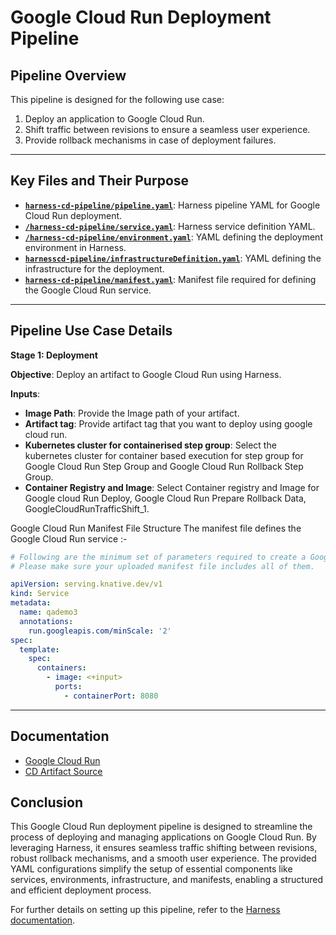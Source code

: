# Google Cloud Run Deployment Pipeline

## Pipeline Overview

This pipeline is designed for the following use case:

1. Deploy an application to Google Cloud Run.
2. Shift traffic between revisions to ensure a seamless user experience.
3. Provide rollback mechanisms in case of deployment failures.

---

## Key Files and Their Purpose


- [**`harness-cd-pipeline/pipeline.yaml`**](/google-cloud-run/harness-cd-pipeline/pipeline.yaml): Harness pipeline YAML for Google Cloud Run deployment.
- [**`/harness-cd-pipeline/service.yaml`**](./harness-cd-pipeline/service.yaml): Harness service definition YAML.
- [**`/harness-cd-pipeline/environment.yaml`**](./harness-cd-pipeline/environment.yaml): YAML defining the deployment environment in Harness.
- [**`harnesscd-pipeline/infrastructureDefinition.yaml`**](./harness-cd-pipeline/infrastructureDefinition.yaml): YAML defining the infrastructure for the deployment.
- [**`harness-cd-pipeline/manifest.yaml`**](./harness-cd-pipeline/manifest.yaml): Manifest file required for defining the Google Cloud Run service.
---

## Pipeline Use Case Details

**Stage 1: Deployment**

**Objective**: Deploy an artifact to Google Cloud Run using Harness.

**Inputs**:

- **Image Path**: Provide the Image path of your artifact.
- **Artifact tag**: Provide artifact tag that you want to deploy using google cloud run.
- **Kubernetes cluster for containerised step group**: Select the kubernetes cluster for container based execution for step group for Google Cloud Run Step Group and Google Cloud Run Rollback Step Group.
- **Container Registry and Image**: Select Container registry and Image for Google cloud Run Deploy, Google Cloud Run Prepare Rollback Data, GoogleCloudRunTrafficShift_1.

Google Cloud Run Manifest File Structure
The manifest file defines the Google Cloud Run service :-

```yaml
# Following are the minimum set of parameters required to create a Google Cloud Run Service.
# Please make sure your uploaded manifest file includes all of them.

apiVersion: serving.knative.dev/v1
kind: Service
metadata:
  name: qademo3
  annotations:
    run.googleapis.com/minScale: '2'
spec:
  template:
    spec:
      containers:
        - image: <+input>
          ports:
            - containerPort: 8080
```
---

## Documentation

- [Google Cloud Run](https://developer.harness.io/docs/continuous-delivery/deploy-srv-diff-platforms/google-cloud-functions/google-cloud-run/)
- [CD Artifact Source](https://developer.harness.io/docs/continuous-delivery/x-platform-cd-features/services/artifact-sources/)

## Conclusion

This Google Cloud Run deployment pipeline is designed to streamline the process of deploying and managing applications on Google Cloud Run. By leveraging Harness, it ensures seamless traffic shifting between revisions, robust rollback mechanisms, and a smooth user experience. The provided YAML configurations simplify the setup of essential components like services, environments, infrastructure, and manifests, enabling a structured and efficient deployment process.

For further details on setting up this pipeline, refer to the [Harness documentation](https://developer.harness.io/docs/continuous-delivery/deploy-srv-diff-platforms/google-cloud-functions/google-cloud-run/).



